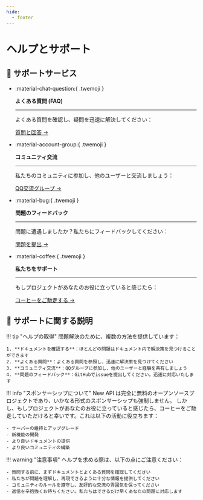 ```yaml
---
hide:
  - footer
---
```


<style>
  .md-typeset .grid.cards > ul {
    display: grid;
    grid-template-columns: repeat(auto-fit, minmax(16rem, 1fr));
    gap: 1rem;
    margin: 1em 0;
  }
  
  .md-typeset .grid.cards > ul > li {
    border: none;
    border-radius: 0.8rem;
    box-shadow: var(--md-shadow-z2);
    padding: 1.5rem;
    transition: transform 0.25s, box-shadow 0.25s;
    background: linear-gradient(135deg, var(--md-primary-fg-color), var(--md-accent-fg-color));
    color: var(--md-primary-bg-color);
  }

  .md-typeset .grid.cards > ul > li:hover {
    transform: scale(1.02);
    box-shadow: var(--md-shadow-z3);
  }

  .md-typeset .grid.cards > ul > li > hr {
    margin: 0.8rem 0;
    border: none;
    border-bottom: 2px solid var(--md-primary-bg-color);
    opacity: 0.2;
  }

  .md-typeset .grid.cards > ul > li > p {
    margin: 0.5rem 0;
  }

  .md-typeset .grid.cards > ul > li > p > em {
    color: var(--md-primary-bg-color);
    opacity: 0.8;
    font-style: normal;
  }

  .md-typeset .grid.cards > ul > li > p > .twemoji {
    font-size: 2.5rem;
    display: block;
    margin: 0.5rem auto;
  }

  .md-typeset .grid.cards > ul > li a {
    display: inline-flex;
    align-items: center;
    margin-top: 1.2em;
    padding: 0.5em 1.2em;
    color: white;
    background-color: rgba(255, 255, 255, 0.15);
    border-radius: 2em;
    transition: all 0.3s ease;
    font-weight: 500;
    font-size: 0.9em;
    letter-spacing: 0.03em;
    box-shadow: 0 3px 6px rgba(0, 0, 0, 0.1);
    position: relative;
    overflow: hidden;
    text-decoration: none;
  }

  .md-typeset .grid.cards > ul > li a:hover {
    background-color: rgba(255, 255, 255, 0.25);
    text-decoration: none;
    box-shadow: 0 5px 12px rgba(0, 0, 0, 0.2);
    transform: translateX(5px);
  }

  .md-typeset .grid.cards > ul > li a:after {
    content: "→";
    opacity: 0;
    margin-left: -15px;
    transition: all 0.2s ease;
  }

  .md-typeset .grid.cards > ul > li a:hover:after {
    opacity: 1;
    margin-left: 5px;
  }
</style>

# ヘルプとサポート

## 💫 サポートサービス

<div class="grid cards" markdown>

-   :material-chat-question:{ .twemoji }

    **よくある質問 (FAQ)**

    ---

    よくある質問を確認し、疑問を迅速に解決してください：
    
    [質問と回答 →](faq.md)

-   :material-account-group:{ .twemoji }

    **コミュニティ交流**

    ---

    私たちのコミュニティに参加し、他のユーザーと交流しましょう：
    
    [QQ交流グループ →](community-interaction.md)

-   :material-bug:{ .twemoji }

    **問題のフィードバック**

    ---

    問題に遭遇しましたか？私たちにフィードバックしてください：
    
    [問題を提出 →](feedback-issues.md)

-   :material-coffee:{ .twemoji }

    **私たちをサポート**

    ---

    もしプロジェクトがあなたのお役に立っていると感じたら：
    
    [コーヒーをご馳走する →](buy-us-a-coffee.md)

</div>

## 📖 サポートに関する説明

!!! tip "ヘルプの取得"
    問題解決のために、複数の方法を提供しています：

    1. **ドキュメントを確認する**：ほとんどの問題はドキュメント内で解決策を見つけることができます
    2. **よくある質問**：よくある質問を参照し、迅速に解決策を見つけてください
    3. **コミュニティ交流**：QQグループに参加し、他のユーザーと経験を共有しましょう
    4. **問題のフィードバック**：GitHubでissueを提出してください。迅速に対応いたします

!!! info "スポンサーシップについて"
    New API は完全に無料のオープンソースプロジェクトであり、いかなる形式のスポンサーシップも強制しません。
    しかし、もしプロジェクトがあなたのお役に立っていると感じたら、コーヒーをご馳走していただけると幸いです。これは以下の活動に役立ちます：

    - サーバーの維持とアップグレード
    - 新機能の開発
    - より良いドキュメントの提供
    - より良いコミュニティの構築

!!! warning "注意事項"
    ヘルプを求める際は、以下の点にご注意ください：

    - 質問する前に、まずドキュメントとよくある質問を確認してください
    - 私たちが問題を理解し、再現できるように十分な情報を提供してください
    - コミュニティのルールを遵守し、友好的な交流の雰囲気を保ってください
    - 返信を辛抱強くお待ちください。私たちはできるだけ早くあなたの問題に対応します